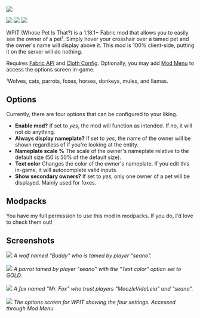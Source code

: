 ![](https://i.imgur.com/h20V6ci.png)

![](https://img.shields.io/badge/mc%20version-1.18.1-white?style=flat-square&color=red)
[![](https://img.shields.io/badge/dynamic/json?style=flat-square&color=5da545&label=modrinth%20downloads&query=downloads&url=https%3A%2F%2Fapi.modrinth.com%2Fapi%2Fv1%2Fmod%2FUK8n9eQD)](https://modrinth.com/mod/wpit)
![](https://img.shields.io/github/downloads/seaneoo/wpit/total?style=flat-square&label=github%20downloads&color=58A6FF)

WPIT (Whose Pet Is That?) is a 1.18.1+ Fabric mod that allows you to easily see the owner of a pet¹. Simply hover your
crosshair over a tamed pet and the owner's name will display above it. This mod is 100% client-side, putting it on the
server will do nothing.

Requires [Fabric API](https://www.curseforge.com/minecraft/mc-mods/fabric-api)
and [Cloth Config](https://www.curseforge.com/minecraft/mc-mods/cloth-config). Optionally, you may
add [Mod Menu](https://www.curseforge.com/minecraft/mc-mods/modmenu) to access the options screen in-game.

¹Wolves, cats, parrots, foxes, horses, donkeys, mules, and llamas.

## Options

Currently, there are four options that can be configured to your liking.

- **Enable mod?** If set to _yes_, the mod will function as intended. If _no_, it will not do anything.
- **Always display nameplate?** If set to _yes_, the name of the owner will be shown regardless of if you're looking at
  the entity.
- **Nameplate scale %** The scale of the owner's nameplate relative to the default size (50 is 50% of the default size).
- **Text color** Changes the color of the owner's nameplate. If you edit this in-game, it will autocomplete valid
  inputs.
- **Show secondary owners?** If set to _yes_, only one owner of a pet will be displayed. Mainly used for foxes.

## Modpacks

You have my full permission to use this mod in modpacks. If you do, I'd love to check them out!

## Screenshots

![](https://i.imgur.com/c3zBrm8.png)
*A wolf named "Buddy" who is tamed by player "seano".*
<br/><br/>
![](https://i.imgur.com/S7IBZfR.png)
*A parrot tamed by player "seano" with the "Text color" option set to _GOLD_.*
<br/><br/>
![](https://i.imgur.com/fbuYB2s.png)
*A fox named "Mr. Fox" who trust players "MoozleVidaLeia" and "seano".*
<br/><br/>
![](https://i.imgur.com/BXFX62e.png)
*The options screen for WPIT showing the four settings. Accessed through Mod Menu.*
<br/><br/>
